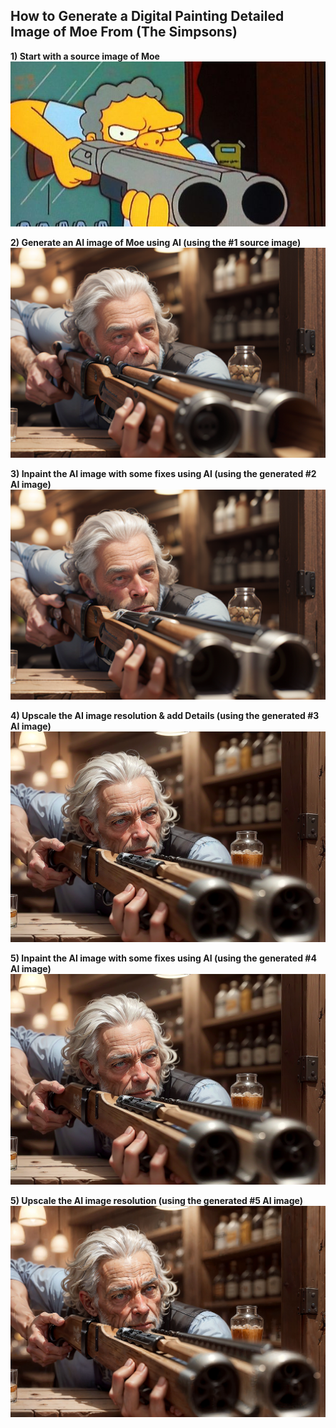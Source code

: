 ## How to Generate a Digital Painting Detailed Image of Moe From (The Simpsons)

**1) Start with a source image of Moe**  
![Moe Source](https://github.com/bartczernicki/StableDiffusion/blob/main/ImgToImg/Simpsons/Moe/Moe-Source.jpg)

**2) Generate an AI image of Moe using AI (using the #1 source image)**  
![Moe Generated](https://github.com/bartczernicki/StableDiffusion/blob/main/ImgToImg/Simpsons/Moe/Moe-Generated.png)

**3) Inpaint the AI image with some fixes using AI (using the generated #2 AI image)**  
![Moe Generated-Inpaint](https://github.com/bartczernicki/StableDiffusion/blob/main/ImgToImg/Simpsons/Moe/Moe-Generated-InpaintTouchup.png)

**4) Upscale the AI image resolution & add Details (using the generated #3 AI image)**  
![Moe Generated-LoopUpscaled](https://github.com/bartczernicki/StableDiffusion/blob/main/ImgToImg/Simpsons/Moe/Moe-Generated-LoopUpscaled.png)

**5) Inpaint the AI image with some fixes using AI (using the generated #4 AI image)**  
![Moe Generated-LoopUpscaled-Inpaint](https://github.com/bartczernicki/StableDiffusion/blob/main/ImgToImg/Simpsons/Moe/Moe-Generated-LoopUpscaled-InpaintTouchup.png)

**5) Upscale the AI image resolution (using the generated #5 AI image)**  
![Moe Generated-4KPlus](https://github.com/bartczernicki/StableDiffusion/blob/main/ImgToImg/Simpsons/Moe/Moe-Generated-4KPlus.jpg)
